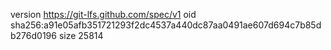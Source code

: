 version https://git-lfs.github.com/spec/v1
oid sha256:a91e05afb351721293f2dc4537a440dc87aa0491ae607d694c7b85db276d0196
size 25814

